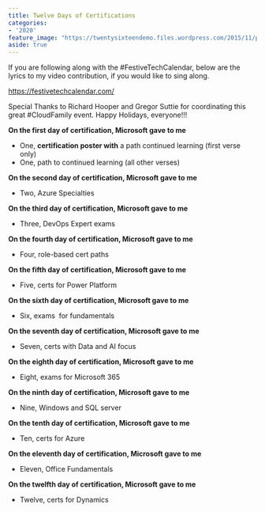 ```yaml
---
title: Twelve Days of Certifications
categories:
- '2020'
feature_image: "https://twentysixteendemo.files.wordpress.com/2015/11/post.png"
aside: true
---
```


<!-- wp:paragraph -->
<p>If you are following along with the #FestiveTechCalendar, below are the lyrics to my video contribution, if you would like to sing along.</p>
<!-- /wp:paragraph -->

<!-- wp:paragraph -->
<p><a rel="noreferrer noopener" href="https://festivetechcalendar.com/" target="_blank">https://festivetechcalendar.com/</a></p>
<!-- /wp:paragraph -->

<!-- wp:paragraph -->
<p>Special Thanks to Richard Hooper and Gregor Suttie for coordinating this great #CloudFamily event.  Happy Holidays, everyone!!!</p>
<!-- /wp:paragraph -->

<!-- wp:paragraph -->
<p><strong>On the first day of certification, Microsoft gave to me</strong></p>
<!-- /wp:paragraph -->

<!-- wp:list -->
<ul><li>One, <strong>certification poster with</strong> a path continued learning (first verse only)</li><li>One, path to continued learning (all other verses)</li></ul>
<!-- /wp:list -->

<!-- wp:paragraph -->
<p><strong>On the second day of certification, Microsoft gave to me</strong></p>
<!-- /wp:paragraph -->

<!-- wp:list -->
<ul><li>Two, Azure Specialties</li></ul>
<!-- /wp:list -->

<!-- wp:paragraph -->
<p><strong>On the third day of certification, Microsoft gave to me</strong></p>
<!-- /wp:paragraph -->

<!-- wp:list -->
<ul><li> Three, DevOps Expert exams</li></ul>
<!-- /wp:list -->

<!-- wp:paragraph -->
<p><strong>On the fourth day of certification, Microsoft gave to me</strong></p>
<!-- /wp:paragraph -->

<!-- wp:list -->
<ul><li>Four, role-based cert paths</li></ul>
<!-- /wp:list -->

<!-- wp:paragraph -->
<p><strong>On the fifth day of certification, Microsoft gave to me</strong></p>
<!-- /wp:paragraph -->

<!-- wp:list -->
<ul><li>Five, certs for Power Platform</li></ul>
<!-- /wp:list -->

<!-- wp:paragraph -->
<p><strong>On the sixth day of certification, Microsoft gave to me</strong></p>
<!-- /wp:paragraph -->

<!-- wp:list -->
<ul><li>Six, exams &nbsp;for fundamentals</li></ul>
<!-- /wp:list -->

<!-- wp:paragraph -->
<p><strong>On the seventh day of certification, Microsoft gave to me</strong></p>
<!-- /wp:paragraph -->

<!-- wp:list -->
<ul><li>Seven, certs with Data and AI focus</li></ul>
<!-- /wp:list -->

<!-- wp:paragraph -->
<p><strong>On the eighth day of certification, Microsoft gave to me</strong></p>
<!-- /wp:paragraph -->

<!-- wp:list -->
<ul><li>Eight, exams for Microsoft 365</li></ul>
<!-- /wp:list -->

<!-- wp:paragraph -->
<p><strong>On the ninth day of certification, Microsoft gave to me</strong></p>
<!-- /wp:paragraph -->

<!-- wp:list -->
<ul><li>Nine, Windows and SQL server</li></ul>
<!-- /wp:list -->

<!-- wp:paragraph -->
<p><strong>On the tenth day of certification, Microsoft gave to me</strong></p>
<!-- /wp:paragraph -->

<!-- wp:list -->
<ul><li>Ten, certs for Azure</li></ul>
<!-- /wp:list -->

<!-- wp:paragraph -->
<p><strong>On the eleventh day of certification, Microsoft gave to me</strong></p>
<!-- /wp:paragraph -->

<!-- wp:list -->
<ul><li>Eleven, Office Fundamentals</li></ul>
<!-- /wp:list -->

<!-- wp:paragraph -->
<p><strong>On the twelfth day of certification, Microsoft gave to me</strong></p>
<!-- /wp:paragraph -->

<!-- wp:list -->
<ul><li>Twelve, certs for Dynamics</li></ul>
<!-- /wp:list -->